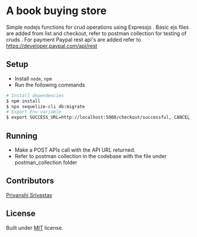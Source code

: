 # A book buying store

Simple nodejs functions for crud operations using Expressjs . Basic ejs files are added from list and checkout, refer to postman collection for testing of cruds . For payment Paypal rest api's are added refer to https://developer.paypal.com/api/rest

## Setup
 - Install  `node`, `npm`
 - Run the following commands

```sh
# Install dependencies
$ npm install
$ npx sequelize-cli db:migrate
# Export Env variable
$ export SUCCESS_URL=http://localhost:5000/checkout/successful, CANCEL_URL=http://localhost:5000, CLIENT_ID=testcred , CLIENT_SECRET=testcecret

```

## Running
 - Make a POST APIs call with the API URL returned.
 - Refer to postman collection in the codebase with the file under postman_collection folder
 
## Contributors
[Priyanshi Srivastav](https://www.linkedin.com/in/vikas-patidar-0106/)

## License

Built under [MIT](http://www.opensource.org/licenses/mit-license.php) license.

